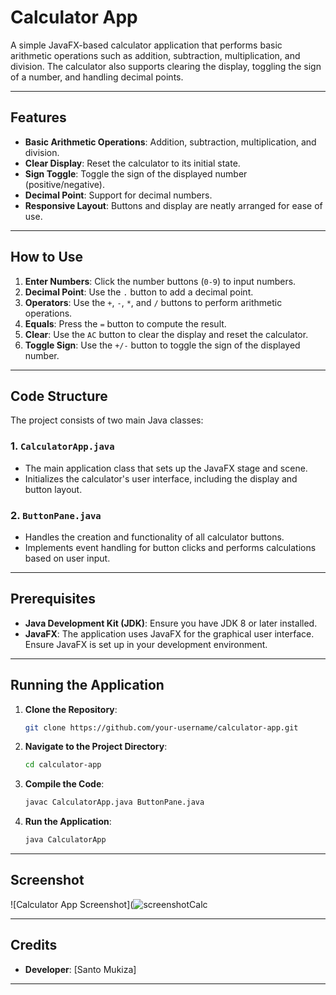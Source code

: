 # Calculator App

A simple JavaFX-based calculator application that performs basic arithmetic operations such as addition, subtraction, multiplication, and division. The calculator also supports clearing the display, toggling the sign of a number, and handling decimal points.

---

## Features
- **Basic Arithmetic Operations**: Addition, subtraction, multiplication, and division.
- **Clear Display**: Reset the calculator to its initial state.
- **Sign Toggle**: Toggle the sign of the displayed number (positive/negative).
- **Decimal Point**: Support for decimal numbers.
- **Responsive Layout**: Buttons and display are neatly arranged for ease of use.

---

## How to Use
1. **Enter Numbers**: Click the number buttons (`0-9`) to input numbers.
2. **Decimal Point**: Use the `.` button to add a decimal point.
3. **Operators**: Use the `+`, `-`, `*`, and `/` buttons to perform arithmetic operations.
4. **Equals**: Press the `=` button to compute the result.
5. **Clear**: Use the `AC` button to clear the display and reset the calculator.
6. **Toggle Sign**: Use the `+/-` button to toggle the sign of the displayed number.

---

## Code Structure
The project consists of two main Java classes:

### 1. **`CalculatorApp.java`**
- The main application class that sets up the JavaFX stage and scene.
- Initializes the calculator's user interface, including the display and button layout.

### 2. **`ButtonPane.java`**
- Handles the creation and functionality of all calculator buttons.
- Implements event handling for button clicks and performs calculations based on user input.

---

## Prerequisites
- **Java Development Kit (JDK)**: Ensure you have JDK 8 or later installed.
- **JavaFX**: The application uses JavaFX for the graphical user interface. Ensure JavaFX is set up in your development environment.

---

## Running the Application
1. **Clone the Repository**:
   ```bash
   git clone https://github.com/your-username/calculator-app.git
   ```
2. **Navigate to the Project Directory**:
   ```bash
   cd calculator-app
   ```
3. **Compile the Code**:
   ```bash
   javac CalculatorApp.java ButtonPane.java
   ```
4. **Run the Application**:
   ```bash
   java CalculatorApp
   ```

---

## Screenshot
![Calculator App Screenshot](![screenshotCalc](https://github.com/user-attachments/assets/465efd3d-a44d-42b9-957f-8cad557c1dc3)


---

## Credits
- **Developer**: [Santo Mukiza]  

---

